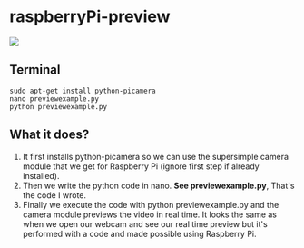 # raspberryPi-preview
![](https://www.raspberrypi.org/app/uploads/2011/10/Raspi-PGB001-300x267.png)  
  
## Terminal  
```
sudo apt-get install python-picamera
nano previewexample.py
python previewexample.py
```
  
## What it does?
1. It first installs python-picamera so we can use the supersimple camera module that we get for Raspberry Pi (ignore first step if already installed).   
2. Then we write the python code in nano. **See previewexample.py**, That's the code I wrote.  
3. Finally we execute the code with python previewexample.py and the camera module previews the video in real time. It looks the same as when we open our webcam and see our real time preview but it's performed with a code and made possible using Raspberry Pi.
    
  
  
